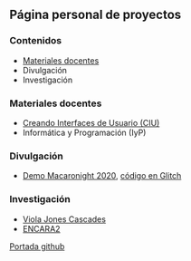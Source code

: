 ## Página personal de proyectos

### Contenidos

- [Materiales docentes](#materiales-docentes)
- Divulgación
- Investigación 


### Materiales docentes

- [Creando Interfaces de Usuario (CIU)](CIU/README.md)
- Informática y Programación (IyP)

### Divulgación

- [Demo Macaronight 2020](https://macaronight-test.glitch.me), [código en Glitch](https://glitch.com/edit/#!/macaronight-test)

### Investigación

- [Viola Jones Cascades](https://github.com/otsedom/ViolaJonesCascades)
- [ENCARA2](https://github.com/otsedom/ENCARA2)



[Portada github](https://github.com/otsedom)


